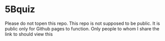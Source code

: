 # 5Bquiz

Please do not topen this repo. This repo is not supposed to be public. It is public only for Github pages to function. Only people to whom I share the link to should view this
